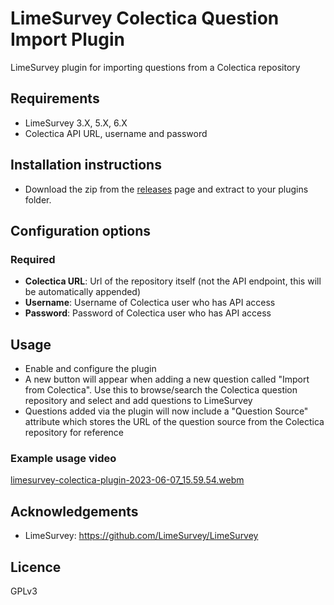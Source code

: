 # LimeSurvey Colectica Question Import Plugin
LimeSurvey plugin for importing questions from a Colectica repository

## Requirements
- LimeSurvey 3.X, 5.X, 6.X
- Colectica API URL, username and password

## Installation instructions
- Download the zip from the [releases](https://github.com/adamzammit/ImportQuestionFromColectica/releases) page and extract to your plugins folder.

## Configuration options

### Required
- **Colectica URL**: Url of the repository itself (not the API endpoint, this will be automatically appended)
- **Username**: Username of Colectica user who has API access
- **Password**: Password of Colectica user who has API access

## Usage
- Enable and configure the plugin
- A new button will appear when adding a new question called "Import from Colectica". Use this to browse/search the Colectica question repository and select and add questions to LimeSurvey
- Questions added via the plugin will now include a "Question Source" attribute which stores the URL of the question source from the Colectica repository for reference

### Example usage video
[limesurvey-colectica-plugin-2023-06-07_15.59.54.webm](https://github.com/adamzammit/ImportQuestionFromColectica/assets/1452303/6f2c6f11-36fe-43dc-824d-cfd54cc2a40d)

## Acknowledgements

- LimeSurvey: https://github.com/LimeSurvey/LimeSurvey
 
## Licence

GPLv3
